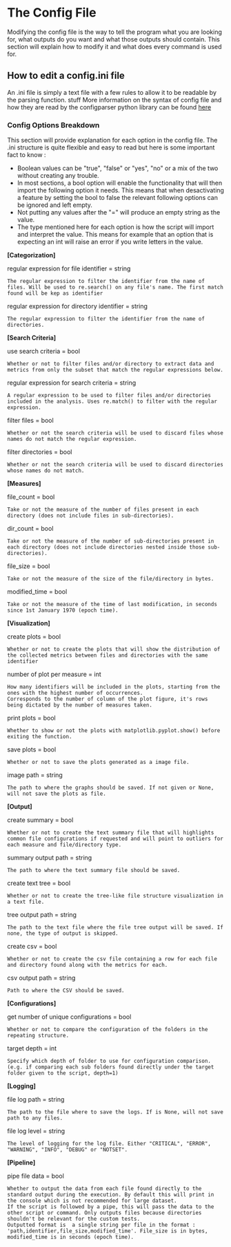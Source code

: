 # The Config File

Modifying the config file is the way to tell the program what you are looking
for, what outputs do you want and what those outputs should contain. This
section will explain how to modify it and what does every command is used for.

## How to edit a config.ini file

An .ini file is simply a text file with a few rules to allow it to be readable
by the parsing function. stuff More information on the syntax of config file and
how they are read by the configparser python library can be found
[here](https://docs.python.org/3/library/configparser.html)

### Config Options Breakdown

This section will provide explanation for each option in the config file. The
.ini structure is quite flexible and easy to read but here is some important
fact to know :

- Boolean values can be "true", "false" or "yes", "no" or a mix of the two
  without creating any trouble.
- In most sections, a bool option will enable the functionality that will then
  import the following option it needs. This means that when desactivating a
  feature by setting the bool to false the relevant following options can be
  ignored and left empty.
- Not putting any values after the "=" will produce an empty string as the
  value.
- The type mentioned here for each option is how the script will import and
  interpret the value. This means for example that an option that is expecting
  an int will raise an error if you write letters in the value.

**[Categorization]**

regular expression for file identifier = string

    The regular expression to filter the identifier from the name of files. Will be used to re.search() on any file's name. The first match found will be kep as identifier

regular expression for directory identifier = string

    The regular expression to filter the identifier from the name of directories.

**[Search Criteria]**

use search criteria = bool

    Whether or not to filter files and/or directory to extract data and metrics from only the subset that match the regular expressions below.

regular expression for search criteria = string

    A regular expression to be used to filter files and/or directories included in the analysis. Uses re.match() to filter with the regular expression.

filter files = bool

    Whether or not the search criteria will be used to discard files whose names do not match the regular expression.

filter directories = bool

    Whether or not the search criteria will be used to discard directories whose names do not match.

**[Measures]**

file_count = bool

    Take or not the measure of the number of files present in each directory (does not include files in sub-directories).

dir_count = bool

    Take or not the measure of the number of sub-directories present in each directory (does not include directories nested inside those sub-directories).

file_size = bool

    Take or not the measure of the size of the file/directory in bytes.

modified_time = bool

    Take or not the measure of the time of last modification, in seconds since 1st January 1970 (epoch time).

**[Visualization]**

create plots = bool

    Whether or not to create the plots that will show the distribution of the collected metrics between files and directories with the same identifier

number of plot per measure = int

    How many identifiers will be included in the plots, starting from the ones with the highest number of occurrences.
    Corresponds to the number of column of the plot figure, it's rows being dictated by the number of measures taken.

print plots = bool

    Whether to show or not the plots with matplotlib.pyplot.show() before exiting the function.

save plots = bool

    Whether or not to save the plots generated as a image file.

image path = string

    The path to where the graphs should be saved. If not given or None, will not save the plots as file.

**[Output]**

create summary = bool

    Whether or not to create the text summary file that will highlights common file configurations if requested and will point to outliers for each measure and file/directory type.

summary output path = string

    The path to where the text summary file should be saved.

create text tree = bool

    Whether or not to create the tree-like file structure visualization in a text file.

tree output path = string

    The path to the text file where the file tree output will be saved. If none, the type of output is skipped.

create csv = bool

    Whether or not to create the csv file containing a row for each file and directory found along with the metrics for each.

csv output path = string

    Path to where the CSV should be saved.

**[Configurations]**

get number of unique configurations = bool

    Whether or not to compare the configuration of the folders in the repeating structure.

target depth = int

    Specify which depth of folder to use for configuration comparison. (e.g. if comparing each sub folders found directly under the target folder given to the script, depth=1)

**[Logging]**

file log path = string

    The path to the file where to save the logs. If is None, will not save path to any files.

file log level = string

    The level of logging for the log file. Either "CRITICAL", "ERROR", "WARNING", "INFO", "DEBUG" or "NOTSET".

**[Pipeline]**

pipe file data = bool

    Whether to output the data from each file found directly to the standard output during the execution. By default this will print in the console which is not recommended for large dataset.
    If the script is followed by a pipe, this will pass the data to the other script or command. Only outputs files because directories shouldn't be relevant for the custom tests.
    Outputted format is  a single string per file in the format : 'path,identifier,file_size,modified_time'. File_size is in bytes, modified_time is in seconds (epoch time).

